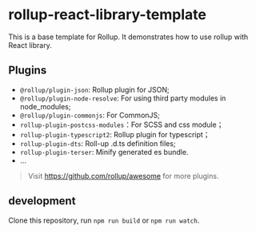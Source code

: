 # rollup-react-library-template

This is a base template for Rollup. It demonstrates how to use rollup with React library.

## Plugins

- `@rollup/plugin-json`: Rollup plugin for JSON;
- `@rollup/plugin-node-resolve`: For using third party modules in node_modules;
- `@rollup/plugin-commonjs`: For CommonJS;
- `rollup-plugin-postcss-modules`：For SCSS and css module；
- `rollup-plugin-typescript2`: Rollup plugin for typescript；
- `rollup-plugin-dts`: Roll-up .d.ts definition files;
- `rollup-plugin-terser`: Minify generated es bundle.
- ...

> Visit https://github.com/rollup/awesome for more plugins.

## development

Clone this repository, run `npm run build` or `npm run watch`.

